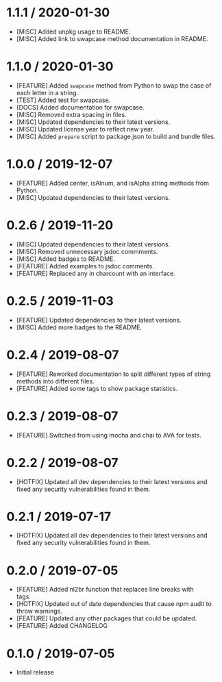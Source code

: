 1.1.1 / 2020-01-30
==================
* [MISC] Added unpkg usage to README.
* [MISC] Added link to swapcase method documentation in README.

1.1.0 / 2020-01-30
==================
* [FEATURE] Added `swapcase` method from Python to swap the case of each letter in a string.
* [TEST] Added test for swapcase.
* [DOCS] Added documentation for swapcase.
* [MISC] Removed extra spacing in files.
* [MISC] Updated dependencies to their latest versions.
* [MISC] Updated license year to reflect new year.
* [MISC] Added `prepare` script to package.json to build and bundle files.

1.0.0 / 2019-12-07
==================
* [FEATURE] Added center, isAlnum, and isAlpha string methods from Python.
* [MISC] Updated dependencies to their latest versions.

0.2.6 / 2019-11-20
==================
* [MISC] Updated dependencies to their latest versions.
* [MISC] Removed unnecessary jsdoc commments.
* [MISC] Added badges to README.
* [FEATURE] Added examples to jsdoc comments.
* [FEATURE] Replaced any in charcount with an interface.

0.2.5 / 2019-11-03
==================
* [FEATURE] Updated dependencies to their latest versions.
* [MISC] Added more badges to the README.

0.2.4 / 2019-08-07
==================
* [FEATURE] Reworked documentation to split different types of string methods into different files.
* [FEATURE] Added some tags to show package statistics.

0.2.3 / 2019-08-07
==================
* [FEATURE] Switched from using mocha and chai to AVA for tests.

0.2.2 / 2019-08-07
==================
* [HOTFIX] Updated all dev dependencies to their latest versions and fixed any security vulnerabilities found in them.

0.2.1 / 2019-07-17
==================
* [HOTFIX] Updated all dev dependencies to their latest versions and fixed any security vulnerabilities found in them.

0.2.0 / 2019-07-05
==================
* [FEATURE] Added nl2br function that replaces line breaks with <br /> tags.
* [HOTFIX] Updated out of date dependencies that cause npm audit to throw warnings.
* [FEATURE] Updated any other packages that could be updated.
* [FEATURE] Added CHANGELOG

0.1.0 / 2019-07-05
==================
* Initial release